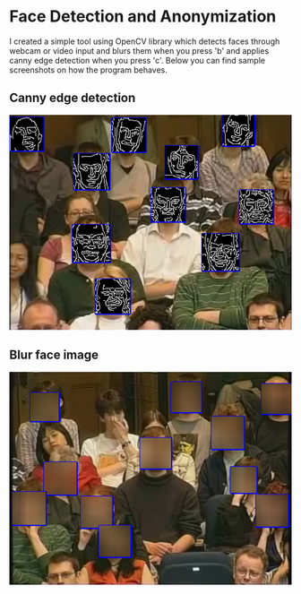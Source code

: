 # Face Detection and Anonymization
I created a simple tool using OpenCV library which detects faces through webcam or video input and blurs them when you press 'b' and applies canny edge detection when you press 'c'. Below you can find sample screenshots on how the program behaves.
## Canny edge detection
![Canny](cannyImage.png)




## Blur face image
![Blurry](blur.png)





